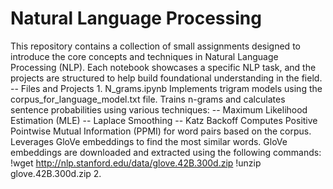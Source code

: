 # Natural Language Processing 
This repository contains a collection of small assignments designed to introduce the core concepts and techniques in Natural Language Processing (NLP). Each notebook showcases a specific NLP task, and the projects are structured to help build foundational understanding in the field.
-- Files and Projects
      1. N_grams.ipynb
      Implements trigram models using the corpus_for_language_model.txt file.
      Trains n-grams and calculates sentence probabilities using various techniques:
       -- Maximum Likelihood Estimation (MLE)
       -- Laplace Smoothing
       -- Katz Backoff
      Computes Positive Pointwise Mutual Information (PPMI) for word pairs based on the corpus.
      Leverages GloVe embeddings to find the most similar words. GloVe embeddings are downloaded and extracted using the following commands:
        !wget http://nlp.stanford.edu/data/glove.42B.300d.zip
        !unzip glove.42B.300d.zip
      2. 
